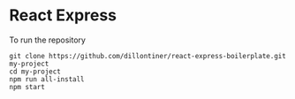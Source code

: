 # React Express

To run the repository

```
git clone https://github.com/dillontiner/react-express-boilerplate.git my-project
cd my-project
npm run all-install
npm start
```
